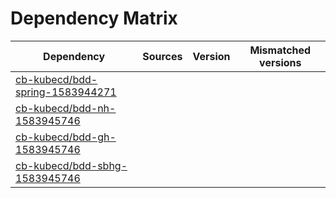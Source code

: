 # Dependency Matrix

Dependency | Sources | Version | Mismatched versions
---------- | ------- | ------- | -------------------
[cb-kubecd/bdd-spring-1583944271](https://github.com/cb-kubecd/bdd-spring-1583944271.git) |  | []() | 
[cb-kubecd/bdd-nh-1583945746](https://github.com/cb-kubecd/bdd-nh-1583945746.git) |  | []() | 
[cb-kubecd/bdd-gh-1583945746](https://github.com/cb-kubecd/bdd-gh-1583945746.git) |  | []() | 
[cb-kubecd/bdd-sbhg-1583945746](https://github.com/cb-kubecd/bdd-sbhg-1583945746.git) |  | []() | 
